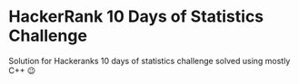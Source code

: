 # HackerRank 10 Days of Statistics Challenge

Solution for Hackeranks 10 days of statistics challenge solved using mostly C++ :wink:
